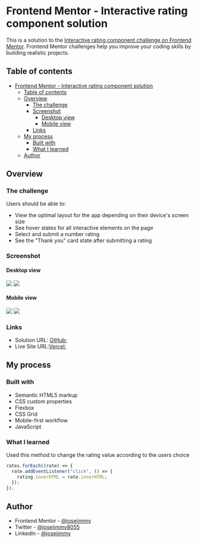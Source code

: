 # Frontend Mentor - Interactive rating component solution

This is a solution to the [Interactive rating component challenge on Frontend Mentor](https://www.frontendmentor.io/challenges/interactive-rating-component-koxpeBUmI). Frontend Mentor challenges help you improve your coding skills by building realistic projects. 

## Table of contents

- [Frontend Mentor - Interactive rating component solution](#frontend-mentor---interactive-rating-component-solution)
  - [Table of contents](#table-of-contents)
  - [Overview](#overview)
    - [The challenge](#the-challenge)
    - [Screenshot](#screenshot)
      - [Desktop view](#desktop-view)
      - [Mobile view](#mobile-view)
    - [Links](#links)
  - [My process](#my-process)
    - [Built with](#built-with)
    - [What I learned](#what-i-learned)
  - [Author](#author)

## Overview

### The challenge

Users should be able to:

- View the optimal layout for the app depending on their device's screen size
- See hover states for all interactive elements on the page
- Select and submit a number rating
- See the "Thank you" card state after submitting a rating

### Screenshot
#### Desktop view

![](https://github.com/jose-jimmy/Images-in-readme/assets/88069006/1845c3cb-00b4-427c-b45c-d6c6c66d2260)
![](https://github.com/jose-jimmy/Images-in-readme/assets/88069006/482a84b3-240c-4e90-a919-dd5d50501986)

#### Mobile view

![](https://github.com/jose-jimmy/Images-in-readme/assets/88069006/f30269fa-a235-48af-b7fb-cc60ac381a57)
![](https://github.com/jose-jimmy/Images-in-readme/assets/88069006/77b6c167-ea97-4951-8d43-564304a0a1d7)



### Links

- Solution URL: [GtHub:](https://github.com/jose-jimmy/Interactive-rating-component)
- Live Site URL:[Vercel:](https://interactive-rating-component-git-main-jose-jimmy.vercel.app/)

## My process

### Built with

- Semantic HTML5 markup
- CSS custom properties
- Flexbox
- CSS Grid
- Mobile-first workflow
- JavaScript

### What I learned

Used this method to change the rating value according to the users choice
```js
rates.forEach((rate) => {
  rate.addEventListener("click", () => {
    rating.innerHTML = rate.innerHTML;
  });
});
```


## Author

- Frontend Mentor - [@josejimmy](https://www.frontendmentor.io/profile/jose-jimmy)
- Twitter - [@josejimmy8055](https://twitter.com/josejimmy8055)
- LinkedIn - [@josejimmy](https://www.linkedin.com/in/jose-jimmy//)
